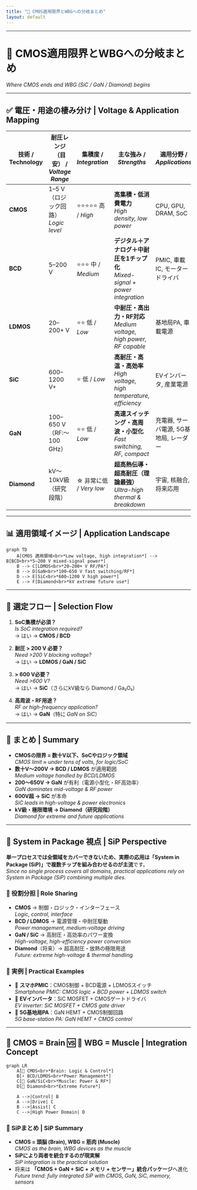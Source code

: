 ```yaml
---
title: "📘 CMOS適用限界とWBGへの分岐まとめ"
layout: default
---
```


---

# 📘 CMOS適用限界とWBGへの分岐まとめ  
*Where CMOS ends and WBG (SiC / GaN / Diamond) begins*

---

## ✅ 電圧・用途の棲み分け | Voltage & Application Mapping

| 技術 / Technology | 耐圧レンジ（目安） / *Voltage Range* | 集積度 / *Integration* | 主な強み / *Strengths* | 適用分野 / *Applications* |
|------|----------------------|------------|-------------------|----------------|
| **CMOS** | 1–5 V（ロジック回路）<br>*Logic level* | ⭐⭐⭐⭐⭐ 高 / *High* | **高集積・低消費電力**<br>*High density, low power* | CPU, GPU, DRAM, SoC |
| **BCD** | 5–200 V | ⭐⭐⭐ 中 / *Medium* | **デジタル＋アナログ＋中耐圧を1チップ化**<br>*Mixed-signal + power integration* | PMIC, 車載IC, モータードライバ |
| **LDMOS** | 20–200+ V | ⭐⭐ 低 / *Low* | **中耐圧・高出力・RF対応**<br>*Medium voltage, high power, RF capable* | 基地局PA, 車載電源 |
| **SiC** | 600–1200 V+ | ⭐ 低 / *Low* | **高耐圧・高温・高効率**<br>*High voltage, high temperature, efficiency* | EVインバータ, 産業電源 |
| **GaN** | 100–650 V（RF:〜100 GHz） | ⭐⭐ 低 / *Low* | **高速スイッチング・高周波・小型化**<br>*Fast switching, RF, compact* | 充電器, サーバ電源, 5G基地局, レーダー |
| **Diamond** | kV〜10kV級（研究段階） | ☆ 非常に低 / *Very low* | **超高熱伝導・超高耐圧（理論最強）**<br>*Ultra-high thermal & breakdown* | 宇宙, 核融合, 将来応用 |

---

## 📊 適用領域イメージ | Application Landscape

```mermaid
graph TD
    A[CMOS 適用領域<br>*Low voltage, high integration*] --> B[BCD<br>*5–200 V mixed-signal power*]
    B --> C[LDMOS<br>*20–200+ V RF/PA*]
    B --> D[GaN<br>*100–650 V fast switching/RF*]
    D --> E[SiC<br>*600–1200 V high power*]
    E --> F[Diamond<br>*kV extreme future use*]
```

---

## 🔀 選定フロー | Selection Flow

1. **SoC集積が必須？**  
   *Is SoC integration required?*  
   → はい → **CMOS / BCD**

2. **耐圧 > 200 V 必要？**  
   *Need >200 V blocking voltage?*  
   → はい → **LDMOS / GaN / SiC**

3. **> 600 V必要？**  
   *Need >600 V?*  
   → はい → **SiC**（さらにkV級なら Diamond / Ga₂O₃）

4. **高周波・RF用途？**  
   *RF or high-frequency application?*  
   → はい → **GaN**（特に *GaN on SiC*）

---

## 🎯 まとめ | Summary

- **CMOSの限界 = 数十V以下、SoCやロジック領域**  
  *CMOS limit ≈ under tens of volts, for logic/SoC*  
- **数十V〜200V → BCD / LDMOS** が適用範囲  
  *Medium voltage handled by BCD/LDMOS*  
- **200〜650V → GaN** が有利（電源小型化・RF高効率）  
  *GaN dominates mid-voltage & RF power*  
- **600V超 → SiC** が本命  
  *SiC leads in high-voltage & power electronics*  
- **kV級・極限環境 → Diamond（研究段階）**  
  *Diamond for extreme and future applications*

---

## 🧩 System in Package 視点 | SiP Perspective

**単一プロセスでは全領域をカバーできないため、実際の応用は「System in Package (SiP)」で複数チップを組み合わせるのが主流**です。  
*Since no single process covers all domains, practical applications rely on System in Package (SiP) combining multiple dies.*

### 🔹 役割分担 | Role Sharing
- **CMOS** → 制御・ロジック・インターフェース  
  *Logic, control, interface*  
- **BCD / LDMOS** → 電源管理・中耐圧駆動  
  *Power management, medium-voltage driving*  
- **GaN / SiC** → 高耐圧・高効率のパワー変換  
  *High-voltage, high-efficiency power conversion*  
- **Diamond**（将来）→ 超高耐圧・放熱の極限用途  
  *Future: extreme high-voltage & thermal handling*  

### 🔹 実例 | Practical Examples
- 📱 **スマホPMIC**：CMOS制御 + BCD電源 + LDMOSスイッチ  
  *Smartphone PMIC: CMOS logic + BCD power + LDMOS switch*  
- 🚗 **EVインバータ**：SiC MOSFET + CMOSゲートドライバ  
  *EV inverter: SiC MOSFET + CMOS gate driver*  
- 📡 **5G基地局PA**：GaN HEMT + CMOS制御回路  
  *5G base-station PA: GaN HEMT + CMOS control*  

---

## 🧠 CMOS = Brain 🆚 💪 WBG = Muscle | Integration Concept

```mermaid
graph LR
    A[🧠 CMOS<br>*Brain: Logic & Control*]
    B[⚡ BCD/LDMOS<br>*Power Management*]
    C[💪 GaN/SiC<br>*Muscle: Power & RF*]
    D[🔮 Diamond<br>*Extreme Future*]

    A -->|Control| B
    A -->|Drive| C
    B -->|Assist| C
    C -->|High Power Domain| D
```

### 🎯 SiPまとめ | SiP Summary
- **CMOS = 頭脳 (Brain), WBG = 筋肉 (Muscle)**  
  *CMOS as the brain, WBG devices as the muscle*  
- **SiPにより両者を統合するのが現実解**  
  *SiP integration is the practical solution*  
- 将来は **「CMOS + GaN + SiC + メモリ + センサー」統合パッケージ**へ進化  
  *Future trend: fully integrated SiP with CMOS, GaN, SiC, memory, sensors*
